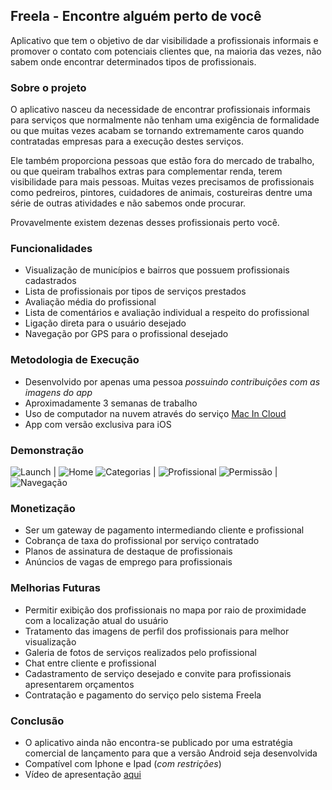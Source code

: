 ## Freela - Encontre alguém perto de você

Aplicativo que tem o objetivo de dar visibilidade a profissionais informais e promover o contato com potenciais clientes que, na maioria das vezes, não sabem onde encontrar determinados tipos de profissionais.

### Sobre o projeto

O aplicativo nasceu da necessidade de encontrar profissionais informais para serviços que normalmente não tenham uma exigência de formalidade ou que muitas vezes acabam se tornando extremamente caros quando contratadas empresas para a execução destes serviços.

Ele também proporciona pessoas que estão fora do mercado de trabalho, ou que queiram trabalhos extras para complementar renda, terem visibilidade para mais pessoas. Muitas vezes precisamos de profissionais como pedreiros, pintores, cuidadores de animais, costureiras dentre uma série de outras atividades e não sabemos onde procurar.

Provavelmente existem dezenas desses profissionais perto você.

### Funcionalidades

* Visualização de municípios e bairros que possuem profissionais cadastrados
* Lista de profissionais por tipos de serviços prestados
* Avaliação média do profissional
* Lista de comentários e avaliação individual a respeito do profissional
* Ligação direta para o usuário desejado
* Navegação por GPS para o profissional desejado

### Metodologia de Execução

* Desenvolvido por apenas uma pessoa _possuindo contribuições com as imagens do app_
* Aproximadamente 3 semanas de trabalho
* Uso de computador na nuvem através do serviço [Mac In Cloud](https://www.macincloud.com/)
* App com versão exclusiva para iOS

### Demonstração

![Launch](http://www.imperiumsoftware.com.br/img/Tela01.jpg) | ![Home](http://www.imperiumsoftware.com.br/img/Tela02.jpg)
![Categorias](http://www.imperiumsoftware.com.br/img/Tela04.jpg) | ![Profissional](http://www.imperiumsoftware.com.br/img/Tela06.jpg)
![Permissão](http://www.imperiumsoftware.com.br/img/Tela07.jpg) | ![Navegação](http://www.imperiumsoftware.com.br/img/Tela09.jpg)

### Monetização

* Ser um gateway de pagamento intermediando cliente e profissional
* Cobrança de taxa do profissional por serviço contratado
* Planos de assinatura de destaque de profissionais
* Anúncios de vagas de emprego para profissionais

### Melhorias Futuras

* Permitir exibição dos profissionais no mapa por raio de proximidade com a localização atual do usuário
* Tratamento das imagens de perfil dos profissionais para melhor visualização
* Galeria de fotos de serviços realizados pelo profissional
* Chat entre cliente e profissional
* Cadastramento de serviço desejado e convite para profissionais apresentarem orçamentos
* Contratação e pagamento do serviço pelo sistema Freela

### Conclusão

* O aplicativo ainda não encontra-se publicado por uma estratégia comercial de lançamento para que a versão Android seja desenvolvida
* Compatível com Iphone e Ipad (_com restrições_)
* Vídeo de apresentação [aqui](https://youtu.be/z1-mbyAQJGg)
